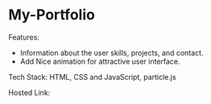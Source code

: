 # My-Portfolio

Features:
- Information about the user skills, projects, and contact.
- Add Nice animation for attractive user interface.

Tech Stack: HTML, CSS and JavaScript, particle.js

Hosted Link:

